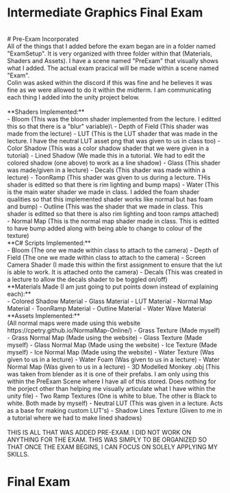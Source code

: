 # Intermediate Graphics Final Exam<br>
<br>
# Pre-Exam Incorporated<br>
All of the things that I added before the exam began are in a folder named "ExamSetup".  It is very organized with three folder within that (Materials, Shaders and Assets). I have a scene named "PreExam" that visually shows what I added. The actual exam pracical will be made within a scene named "Exam". <br>
Colin was asked within the discord if this was fine and he believes it was fine as we were allowed to do it within the midterm. I am communicating each thing I added into the unity project below. <br>
<br>
**Shaders Implemented:**<br>
- Bloom (This was the bloom shader implemented from the lecture. I editted this so that there is a "blur" variable)\
- Depth of Field (This shader was made from the lecture)
- LUT (This is the LUT shader that was made in the lecture. I have the neutral LUT asset png that was given to us in class too)
- Color Shadow (This was a color shadow shader that we were given in a tutorial)
- Lined Shadow (We made this in a tutorial. We had to edit the colored shadow (one above) to work as a line shadow)
- Glass (This shader was made/given in a lecture)
- Decals (This shader was made within a lecture)
- ToonRamp (This shader was given to us during a lecture. THis shader is editted so that there is rim lighting and bump maps)
- Water (This is the main water shader we made in class. I added the foam shader qualities so that this implemented shader works like normal but has foam and bump)
- Outline (This was the shader that we made in class. This shader is editted so that there is also rim lighting and toon ramps attached)
- Normal Map (This is the normal map shader made in class. This is editted to have bump added along with being able to change to colour of the texture)
<br>
**C# Scripts Implemented:**<br>
- Bloom (The one we made within class to attach to the camera)
- Depth of Field (The one we made within class to attach to the camera)
- Screen Camera Shader (I made this within the first assignment to ensure that the lut is able to work. It is attached onto the camera)
- Decals (This was created in a lecture to allow the decals shader to be toggled on/off)
<br>
**Materials Made (I am just going to put points down instead of explaining each):**<br>
- Colored Shadow Material
- Glass Material
- LUT Material
- Normal Map Material
- ToonRamp Material
- Outline Material
- Water Wave Material
<br>
**Assets Implemented:**<br>
(All normal maps were made using this website https://cpetry.github.io/NormalMap-Online/)
- Grass Texture (Made myself)
- Grass Normal Map (Made using the website)
- Glass Texture (Made myself)
- Glass Normal Map (Made using the website)
- Ice Texture (Made myself)
- Ice Normal Map (Made using the website)
- Water Texture (Was given to us in a lecture)
- Water Foam (Was given to us in a lecture)
- Water Normal Map (Was given to us in a lecture)
- 3D Modelled Monkey .obj (This was taken from blender as it is one of their prefabs. I am only using this within the PreExam Scene where I have all of this stored. Does nothing for the porject other than helping me visually articulate what I have within the unity file)
- Two Ramp Textures (One is white to blue. The other is Black to white. Both made by myself)
- Neutral LUT (This was given in a lecture. Acts as a base for making custom LUT's)
- Shadow Lines Texture (Given to me in a tutorial where we had to make lined shadows)<br>
<br>
THIS IS ALL THAT WAS ADDED PRE-EXAM. I DID NOT WORK ON ANYTHING FOR THE EXAM. THIS WAS SIMPLY TO BE ORGANIZED SO THAT ONCE THE EXAM BEGINS, I CAN FOCUS ON SOLELY APPLYING MY SKILLS.

# Final Exam 